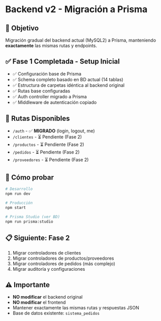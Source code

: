 # Backend v2 - Migración a Prisma

## 🎯 Objetivo
Migración gradual del backend actual (MySQL2) a Prisma, manteniendo **exactamente** las mismas rutas y endpoints.

## ✅ Fase 1 Completada - Setup Inicial
- ✅ Configuración base de Prisma
- ✅ Schema completo basado en BD actual (14 tablas)
- ✅ Estructura de carpetas idéntica al backend original
- ✅ Rutas base configuradas
- ✅ Auth controller migrado a Prisma
- ✅ Middleware de autenticación copiado

## 🔄 Rutas Disponibles
- `/auth` - ✅ **MIGRADO** (login, logout, me)
- `/clientes` - ⏳ Pendiente (Fase 2)
- `/productos` - ⏳ Pendiente (Fase 2)
- `/pedidos` - ⏳ Pendiente (Fase 2)
- `/proveedores` - ⏳ Pendiente (Fase 2)

## 🚀 Cómo probar
```bash
# Desarrollo
npm run dev

# Producción
npm start

# Prisma Studio (ver BD)
npm run prisma:studio
```

## 📋 Siguiente: Fase 2
1. Migrar controladores de clientes
2. Migrar controladores de productos/proveedores
3. Migrar controladores de pedidos (más complejo)
4. Migrar auditoría y configuraciones

## ⚠️ Importante
- **NO modificar** el backend original
- **NO modificar** el frontend
- Mantener exactamente las mismas rutas y respuestas JSON
- Base de datos existente: `sistema_pedidos`
